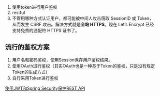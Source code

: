 1. 使用token进行用户鉴权
2. restful
3. 不管用哪种方式认证用户，都可能被中间人攻击窃取 SessionID 或 Token，从而发生 CSRF 攻击。解决方式就是**全站 HTTPS**。现在 Let’s Encrypt 已经支持免费的通配符 HTTPS 证书了。
## 流行的鉴权方案
1.  用户名和密码鉴权，使用Session保存用户鉴权结果。
2.  使用OAuth进行鉴权（其实OAuth也是一种基于Token的鉴权，只是没有规定Token的生成方式）
3.  自行采用Token进行鉴权

[使用JWT和Spring Security保护REST API](https://blog.csdn.net/carrie__yang/article/details/72867962)
<!--stackedit_data:
eyJoaXN0b3J5IjpbMzg2ODM0NzE4LDU3NjM0MDQ4OV19
-->